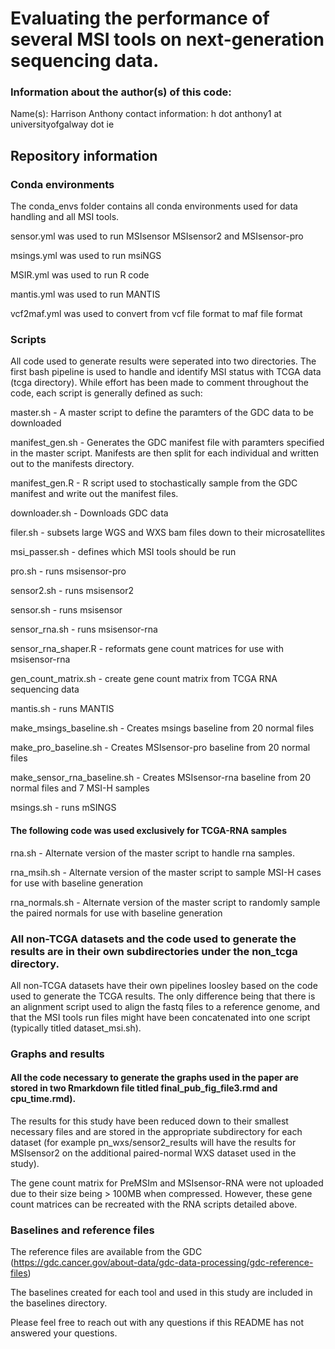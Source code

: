 # Evaluating the performance of several MSI tools on next-generation sequencing data. 
### Information about the author(s) of this code:
Name(s): Harrison Anthony 
contact information: h dot anthony1 at universityofgalway dot ie

## Repository information

### Conda environments
The conda_envs folder contains all conda environments used for data handling and all MSI tools.

sensor.yml was used to run MSIsensor MSIsensor2 and MSIsensor-pro

msings.yml was used to run msiNGS

MSIR.yml was used to run R code

mantis.yml was used to run MANTIS

vcf2maf.yml was used to convert from vcf file format to maf file format

### Scripts
All code used to generate results were seperated into two directories.
The first bash pipeline is used to handle and identify MSI status with TCGA data (tcga directory). While effort has been made to comment throughout the code,
each script is generally defined as such:

master.sh - A master script to define the paramters of the GDC data to be downloaded

manifest_gen.sh - Generates the GDC manifest file with paramters specified in the master script. Manifests are then split for each individual and written out to the manifests directory.

manifest_gen.R - R script used to stochastically sample from the GDC manifest and write out the manifest files.

downloader.sh - Downloads GDC data 

filer.sh - subsets large WGS and WXS bam files down to their microsatellites

msi_passer.sh - defines which MSI tools should be run

pro.sh - runs msisensor-pro

sensor2.sh - runs msisensor2

sensor.sh - runs msisensor

sensor_rna.sh - runs msisensor-rna

sensor_rna_shaper.R - reformats gene count matrices for use with msisensor-rna

gen_count_matrix.sh - create gene count matrix from TCGA RNA sequencing data

mantis.sh - runs MANTIS

make_msings_baseline.sh - Creates msings baseline from 20 normal files

make_pro_baseline.sh - Creates MSIsensor-pro baseline from 20 normal files

make_sensor_rna_baseline.sh - Creates MSIsensor-rna baseline from 20 normal files and 7 MSI-H samples

msings.sh - runs mSINGS

#### The following code was used exclusively for TCGA-RNA samples

rna.sh - Alternate version of the master script to handle rna samples. 

rna_msih.sh - Alternate version of the master script to sample MSI-H cases for use with baseline generation

rna_normals.sh - Alternate version of the master script to randomly sample the paired normals for use with baseline generation


### All non-TCGA datasets and the code used to generate the results are in their own subdirectories under the non_tcga directory.

All non-TCGA datasets have their own pipelines loosley based on the code used to generate the TCGA results. The only difference being that there is
an alignment script used to align the fastq files to a reference genome, and that the MSI tools run files might have been concatenated into one script
(typically titled dataset_msi.sh).

### Graphs and results

#### All the code necessary to generate the graphs used in the paper are stored in two Rmarkdown file titled final_pub_fig_file3.rmd and cpu_time.rmd).

The results for this study have been reduced down to their smallest necessary files and are stored in the appropriate
subdirectory for each dataset
(for example pn_wxs/sensor2_results will have the results for MSIsensor2 on the additional paired-normal WXS dataset
used in the study).

The gene count matrix for PreMSIm and MSIsensor-RNA were not uploaded due to their size being > 100MB when compressed.
However, these gene count matrices can be recreated with the RNA scripts detailed above. 

### Baselines and reference files

The reference files are available from the GDC (https://gdc.cancer.gov/about-data/gdc-data-processing/gdc-reference-files)

The baselines created for each tool and used in this study are included in the baselines directory. 



Please feel free to reach out with any questions if this README has not answered your questions. 

